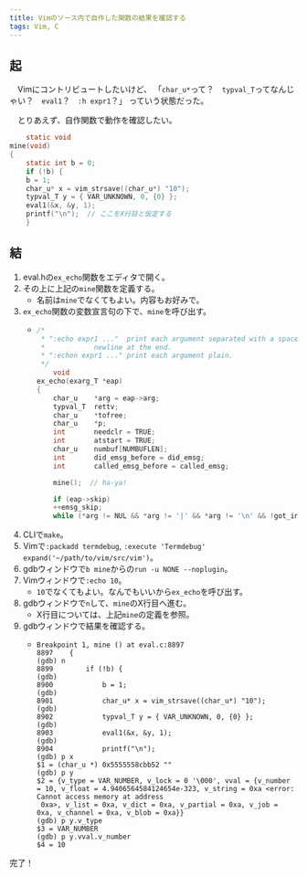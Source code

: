 ```yaml
---
title: Vimのソース内で自作した関数の結果を確認する
tags: Vim, C
---
```


## 起

　Vimにコントリビュートしたいけど、
「`char_u*`って？　`typval_T`ってなんじゃい？　`eval1`？　`:h expr1`？」
っていう状態だった。

　とりあえず、自作関数で動作を確認したい。

```c
    static void
mine(void)
{
    static int b = 0;
    if (!b) {
	b = 1;
	char_u* x = vim_strsave((char_u*) "10");
	typval_T y = { VAR_UNKNOWN, 0, {0} };
	eval1(&x, &y, 1);
	printf("\n");  // ここをX行目と仮定する
    }
```

## 結

1. eval.hの`ex_echo`関数をエディタで開く。
1. その上に上記の`mine`関数を定義する。
    - 名前は`mine`でなくてもよい。内容もお好みで。
1. `ex_echo`関数の変数宣言句の下で、`mine`を呼び出す。
    - ```c
      /*
       * ":echo expr1 ..."	print each argument separated with a space, add a
       *			newline at the end.
       * ":echon expr1 ..."	print each argument plain.
       */
          void
      ex_echo(exarg_T *eap)
      {
          char_u	*arg = eap->arg;
          typval_T	rettv;
          char_u	*tofree;
          char_u	*p;
          int		needclr = TRUE;
          int		atstart = TRUE;
          char_u	numbuf[NUMBUFLEN];
          int		did_emsg_before = did_emsg;
          int		called_emsg_before = called_emsg;

          mine();  // ha-ya!

          if (eap->skip)
          ++emsg_skip;
          while (*arg != NUL && *arg != '|' && *arg != '\n' && !got_int)
      ```
1. CLIで`make`。
1. Vimで`:packadd termdebug`, `:execute 'Termdebug' expand('~/path/to/vim/src/vim')`。
1. gdbウィンドウで`b mine`からの`run -u NONE --noplugin`。
1. Vimウィンドウで`:echo 10`。
    - `10`でなくてもよい。なんでもいいから`ex_echo`を呼び出す。
1. gdbウィンドウで`n`して、`mine`のX行目へ進む。
    - X行目については、上記`mine`の定義を参照。
1. gdbウィンドウで結果を確認する。
    - ```
      Breakpoint 1, mine () at eval.c:8897
      8897    {
      (gdb) n
      8899        if (!b) {
      (gdb) 
      8900            b = 1;
      (gdb) 
      8901            char_u* x = vim_strsave((char_u*) "10");
      (gdb) 
      8902            typval_T y = { VAR_UNKNOWN, 0, {0} };
      (gdb) 
      8903            eval1(&x, &y, 1);
      (gdb) 
      8904            printf("\n");
      (gdb) p x
      $1 = (char_u *) 0x5555558cbb52 ""
      (gdb) p y
      $2 = {v_type = VAR_NUMBER, v_lock = 0 '\000', vval = {v_number = 10, v_float = 4.9406564584124654e-323, v_string = 0xa <error: Cannot access memory at address
       0xa>, v_list = 0xa, v_dict = 0xa, v_partial = 0xa, v_job = 0xa, v_channel = 0xa, v_blob = 0xa}}
      (gdb) p y.v_type
      $3 = VAR_NUMBER
      (gdb) p y.vval.v_number
      $4 = 10
      ```

完了！
